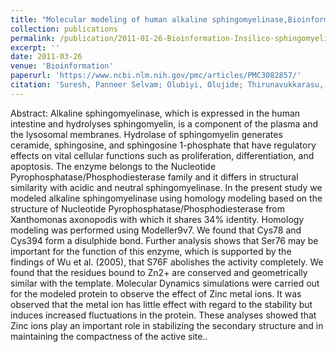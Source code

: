 ```yaml
---
title: "Molecular modeling of human alkaline sphingomyelinase,Bioinformation"
collection: publications
permalink: /publication/2011-01-26-Bioinformation-Insilico-sphingomyelinase
excerpt: ''
date: 2011-03-26
venue: 'Bioinformation'
paperurl: 'https://www.ncbi.nlm.nih.gov/pmc/articles/PMC3082857/'
citation: 'Suresh, Panneer Selvam; Olubiyi, Olujide; Thirunavukkarasu, Chinnasamy; Strodel, Birgit; Kumar, Muthuvel Suresh; ",Molecular modeling of human alkaline sphingomyelinase,Bioinformation,6,2,78,2011'
---
```



Abstract: Alkaline sphingomyelinase, which is expressed in the human intestine and hydrolyses sphingomyelin, is a component of the plasma and the lysosomal membranes. Hydrolase of sphingomyelin generates ceramide, sphingosine, and sphingosine 1-phosphate that have regulatory effects on vital cellular functions such as proliferation, differentiation, and apoptosis. The enzyme belongs to the Nucleotide Pyrophosphatase/Phosphodiesterase family and it differs in structural similarity with acidic and neutral sphingomyelinase. In the present study we modeled alkaline sphingomyelinase using homology modeling based on the structure of Nucleotide Pyrophosphatase/Phosphodiesterase from Xanthomonas axonopodis with which it shares 34% identity. Homology modeling was performed using Modeller9v7. We found that Cys78 and Cys394 form a disulphide bond. Further analysis shows that Ser76 may be important for the function of this enzyme, which is supported by the findings of Wu et al. (2005), that S76F abolishes the activity completely. We found that the residues bound to Zn2+ are conserved and geometrically similar with the template. Molecular Dynamics simulations were carried out for the modeled protein to observe the effect of Zinc metal ions. It was observed that the metal ion has little effect with regard to the stability but induces increased fluctuations in the protein. These analyses showed that Zinc ions play an important role in stabilizing the secondary structure and in maintaining the compactness of the active site..
